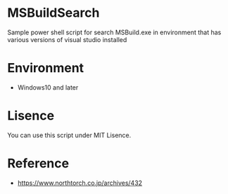 # MSBuildSearch
Sample power shell script for search MSBuild.exe in environment that has various versions of visual studio installed

# Environment

- Windows10 and later

# Lisence

You can use this script under MIT Lisence.

# Reference

- https://www.northtorch.co.jp/archives/432
